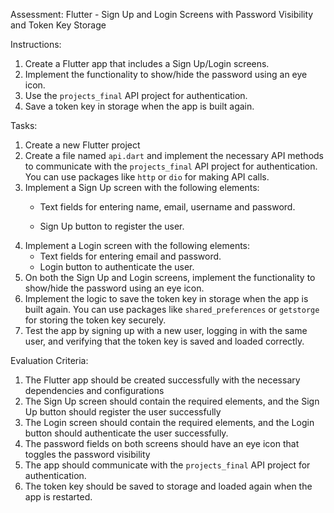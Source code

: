 Assessment: Flutter - Sign Up and Login Screens with Password Visibility and Token Key Storage

Instructions:

1. Create a Flutter app that includes a Sign Up/Login screens.
2. Implement the functionality to show/hide the password using an eye icon.
3. Use the `projects_final` API project for authentication.
4. Save a token key in storage when the app is built again.

Tasks:

1. Create a new Flutter project 
2. Create a file named `api.dart` and implement the necessary API methods to communicate with the `projects_final` API project for authentication. You can use packages like `http` or `dio` for making API calls.
3. Implement a Sign Up screen with the following elements:
   - Text fields for entering name, email, username and password.
  
   - Sign Up button to register the user.
4. Implement a Login screen with the following elements:
   - Text fields for entering email and password.
   - Login button to authenticate the user.
5. On both the Sign Up and Login screens, implement the functionality to show/hide the password using an eye icon.
6. Implement the logic to save the token key in storage when the app is built again. You can use packages like `shared_preferences` or `getstorge` for storing the token key securely.
7. Test the app by signing up with a new user, logging in with the same user, and verifying that the token key is saved and loaded correctly.

Evaluation Criteria:

1. The Flutter app should be created successfully with the necessary dependencies and configurations
2. The Sign Up screen should contain the required elements, and the Sign Up button should register the user successfully
3. The Login screen should contain the required elements, and the Login button should authenticate the user successfully. 
4. The password fields on both screens should have an eye icon that toggles the password visibility
5. The app should communicate with the `projects_final` API project for authentication.
6. The token key should be saved to storage and loaded again when the app is restarted.
